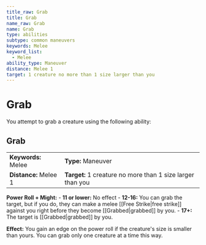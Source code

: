 ```yaml
---
title_raw: Grab
title: Grab
name_raw: Grab
name: Grab
type: abilities
subtype: common maneuvers
keywords: Melee
keyword_list:
  - Melee
ability_type: Maneuver
distance: Melee 1
target: 1 creature no more than 1 size larger than you
---
```


# Grab

You attempt to grab a creature using the following ability:

## Grab

|                       |                                                            |
| :-------------------- | :--------------------------------------------------------- |
| **Keywords:** Melee   | **Type:** Maneuver                                         |
| **Distance:** Melee 1 | **Target:** 1 creature no more than 1 size larger than you |

**Power Roll + Might:** - **11 or lower:** No effect - **12-16:** You can grab the target, but if you do, they can make a melee [[Free Strike|free strike]] against you right before they become [[Grabbed|grabbed]] by you. - **17+:** The target is [[Grabbed|grabbed]] by you.

**Effect:** You gain an edge on the power roll if the creature's size is smaller than yours. You can grab only one creature at a time this way.
